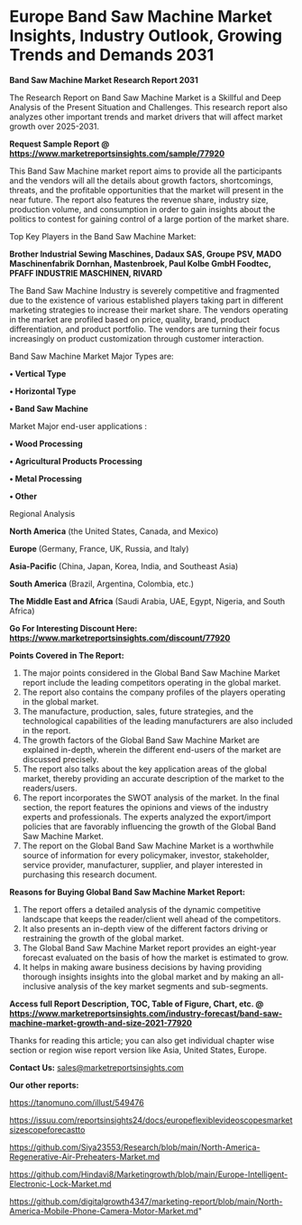 # Europe Band Saw Machine Market Insights, Industry Outlook, Growing Trends and Demands 2031

<strong>Band Saw Machine Market Research Report 2031</strong>

The Research Report on Band Saw Machine Market is a Skillful and Deep Analysis of the Present Situation and Challenges. This research report also analyzes other important trends and market drivers that will affect market growth over 2025-2031.

<strong>Request Sample Report @ <a href=https://www.marketreportsinsights.com/sample/77920>https://www.marketreportsinsights.com/sample/77920</a></strong>

This Band Saw Machine market report aims to provide all the participants and the vendors will all the details about growth factors, shortcomings, threats, and the profitable opportunities that the market will present in the near future. The report also features the revenue share, industry size, production volume, and consumption in order to gain insights about the politics to contest for gaining control of a large portion of the market share.

Top Key Players in the Band Saw Machine Market:

<strong>Brother Industrial Sewing Maschines, Dadaux SAS, Groupe PSV, MADO Maschinenfabrik Dornhan, Mastenbroek, Paul Kolbe GmbH Foodtec, PFAFF INDUSTRIE MASCHINEN, RIVARD</strong>

The Band Saw Machine Industry is severely competitive and fragmented due to the existence of various established players taking part in different marketing strategies to increase their market share. The vendors operating in the market are profiled based on price, quality, brand, product differentiation, and product portfolio. The vendors are turning their focus increasingly on product customization through customer interaction.

Band Saw Machine Market Major Types are:

<strong>• Vertical Type

• Horizontal Type

• Band Saw Machine</strong>

Market Major end-user applications :

<strong>• Wood Processing

• Agricultural Products Processing

• Metal Processing

• Other</strong>

Regional Analysis

</u><strong><b>North America</b></strong> (the United States, Canada, and Mexico)

<strong><b>Europe </b></strong>(Germany, France, UK, Russia, and Italy)

<strong><b>Asia-Pacific</b></strong> (China, Japan, Korea, India, and Southeast Asia)

<strong><b>South America</b></strong> (Brazil, Argentina, Colombia, etc.)

<strong><b>The Middle East and Africa</b></strong> (Saudi Arabia, UAE, Egypt, Nigeria, and South Africa)

<strong>Go For Interesting Discount Here: <a href=https://www.marketreportsinsights.com/discount/77920>https://www.marketreportsinsights.com/discount/77920</a></strong>

<strong>Points Covered in The Report:</strong>
<ol>
  <li>The major points considered in the Global Band Saw Machine Market report include the leading competitors operating in the global market.</li>
  <li>The report also contains the company profiles of the players operating in the global market.</li>
  <li>The manufacture, production, sales, future strategies, and the technological capabilities of the leading manufacturers are also included in the report.</li>
  <li>The growth factors of the Global Band Saw Machine Market are explained in-depth, wherein the different end-users of the market are discussed precisely.</li>
  <li>The report also talks about the key application areas of the global market, thereby providing an accurate description of the market to the readers/users.</li>
  <li>The report incorporates the SWOT analysis of the market. In the final section, the report features the opinions and views of the industry experts and professionals. The experts analyzed the export/import policies that are favorably influencing the growth of the Global Band Saw Machine Market.</li>
  <li>The report on the Global Band Saw Machine Market is a worthwhile source of information for every policymaker, investor, stakeholder, service provider, manufacturer, supplier, and player interested in purchasing this research document.</li>
</ol>
<strong>Reasons for Buying Global Band Saw Machine Market Report:</strong>

<ol>
  <li>The report offers a detailed analysis of the dynamic competitive landscape that keeps the reader/client well ahead of the competitors.</li>
  <li>It also presents an in-depth view of the different factors driving or restraining the growth of the global market.</li>
  <li>The Global Band Saw Machine Market report provides an eight-year forecast evaluated on the basis of how the market is estimated to grow.</li>
  <li>It helps in making aware business decisions by having providing thorough insights insights into the global market and by making an all-inclusive analysis of the key market segments and sub-segments.</li>
</ol>
<strong>Access full Report Description, TOC, Table of Figure, Chart, etc. @ <a href=https://www.marketreportsinsights.com/industry-forecast/band-saw-machine-market-growth-and-size-2021-77920>https://www.marketreportsinsights.com/industry-forecast/band-saw-machine-market-growth-and-size-2021-77920</a></strong>


Thanks for reading this article; you can also get individual chapter wise section or region wise report version like Asia, United States, Europe.

<strong>Contact Us:</strong>
sales@marketreportsinsights.com

<strong>Our other reports:</strong>

<a href=https://tanomuno.com/illust/549476>https://tanomuno.com/illust/549476</a>

<a href=https://issuu.com/reportsinsights24/docs/europeflexiblevideoscopesmarketsizescopeforecastto>https://issuu.com/reportsinsights24/docs/europeflexiblevideoscopesmarketsizescopeforecastto</a>

<a href=https://github.com/Siya23553/Research/blob/main/North-America-Regenerative-Air-Preheaters-Market.md>https://github.com/Siya23553/Research/blob/main/North-America-Regenerative-Air-Preheaters-Market.md</a>

<a href=https://github.com/Hindavi8/Marketingrowth/blob/main/Europe-Intelligent-Electronic-Lock-Market.md>https://github.com/Hindavi8/Marketingrowth/blob/main/Europe-Intelligent-Electronic-Lock-Market.md</a>

<a href=https://github.com/digitalgrowth4347/marketing-report/blob/main/North-America-Mobile-Phone-Camera-Motor-Market.md>https://github.com/digitalgrowth4347/marketing-report/blob/main/North-America-Mobile-Phone-Camera-Motor-Market.md</a>"
